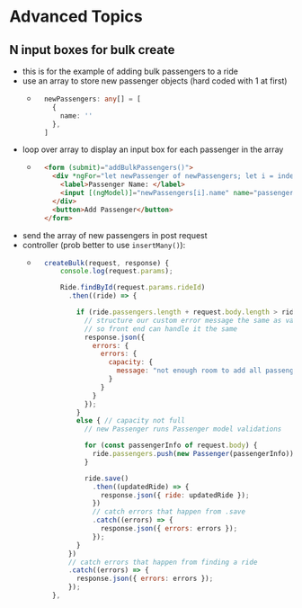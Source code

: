 # Advanced Topics

## N input boxes for bulk create
- this is for the example of adding bulk passengers to a ride
- use an array to store new passenger objects (hard coded with 1 at first)
  - ``` ts
      newPassengers: any[] = [
        {
          name: ''
        },
      ]
      ```
- loop over array to display an input box for each passenger in the array
  - ``` html
      <form (submit)="addBulkPassengers()">
        <div *ngFor="let newPassenger of newPassengers; let i = index;">
          <label>Passenger Name: </label>
          <input [(ngModel)]="newPassengers[i].name" name="passenger{{i}}name" type="text">
        </div>
        <button>Add Passenger</button>
      </form>
      ```
- send the array of new passengers in post request
- controller (prob better to use `insertMany()`):
  - ``` js
      createBulk(request, response) {
          console.log(request.params);

          Ride.findById(request.params.rideId)
            .then((ride) => {

              if (ride.passengers.length + request.body.length > ride.capacity) {
                // structure our custom error message the same as validation errors
                // so front end can handle it the same
                response.json({
                  errors: {
                    errors: {
                      capacity: {
                        message: "not enough room to add all passengers."
                      }
                    }
                  }
                });
              }
              else { // capacity not full
                // new Passenger runs Passenger model validations

                for (const passengerInfo of request.body) {
                  ride.passengers.push(new Passenger(passengerInfo));
                }

                ride.save()
                  .then((updatedRide) => {
                    response.json({ ride: updatedRide });
                  })
                  // catch errors that happen from .save
                  .catch((errors) => {
                    response.json({ errors: errors });
                  });
              }
            })
            // catch errors that happen from finding a ride
            .catch((errors) => {
              response.json({ errors: errors });
            });
        },
      ```
